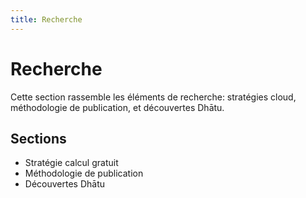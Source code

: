 ```yaml
---
title: Recherche
---
```


# Recherche

Cette section rassemble les éléments de recherche: stratégies cloud, méthodologie de publication, et découvertes Dhātu.

## Sections

- Stratégie calcul gratuit
- Méthodologie de publication
- Découvertes Dhātu
